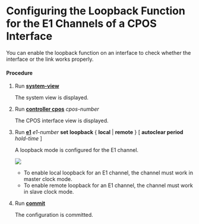 Configuring the Loopback Function for the E1 Channels of a CPOS Interface
=========================================================================

You can enable the loopback function on an interface to
check whether the interface or the link works properly.

#### Procedure

1. Run [**system-view**](cmdqueryname=system-view)
   
   
   
   The system view
   is displayed.
2. Run [**controller cpos**](cmdqueryname=controller+cpos) *cpos-number*
   
   
   
   The CPOS interface
   view is displayed.
3. Run [**e1**](cmdqueryname=e1) *e1-number* **set** **loopback** { **local** | **remote** } [ **autoclear period** *hold-time* ]
   
   
   
   A loopback
   mode is configured for the E1 channel.
   
   ![](../../../../public_sys-resources/note_3.0-en-us.png) 
   * To enable local loopback for an E1 channel, the channel must work
     in master clock mode.
   * To enable remote loopback for an E1 channel, the channel must
     work in slave clock mode.
4. Run [**commit**](cmdqueryname=commit)
   
   
   
   The configuration is
   committed.